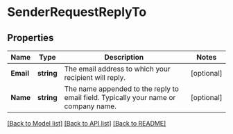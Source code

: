 # SenderRequestReplyTo

## Properties

Name | Type | Description | Notes
------------ | ------------- | ------------- | -------------
**Email** | **string** | The email address to which your recipient will reply. |[optional] 
**Name** | **string** | The name appended to the reply to email field. Typically your name or company name. |[optional] 

[[Back to Model list]](../README.md#documentation-for-models) [[Back to API list]](../README.md#documentation-for-api-endpoints) [[Back to README]](../README.md)


